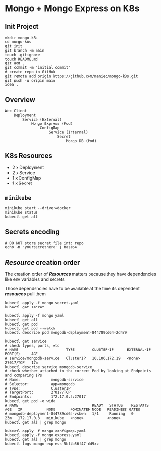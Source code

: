 # Mongo + Mongo Express on K8s

## Init Project
```shell
mkdir mongo-k8s
cd mongo-k8s
git init
git branch -m main
touch .gitignore
touch README.md
git add .
git commit -m "initial commit"
# create repo in GitHub 
git remote add origin https://github.com/maniec/mongo-k8s.git
git push -u origin main
idea .
```
## Overview
```
Wec Client
    Deployment
        Service (External)
            Mongo Express (Pod)
                ConfigMap
                    Service (Internal)
                        Secret
                            Mongo DB (Pod) 
```
## K8s Resources
- 2 x Deployment
- 2 x Service
- 1 x ConfigMap
- 1 x Secret

## `minikube` 
```shell
minikube start --driver=docker
minikube status
kubectl get all
``` 

## Secrets encoding
```shell
# DO NOT store secret file into repo
echo -n 'yoursecrethere' | base64
```

## **_Resource_** creation order
The creation order of _**Resources**_ matters because they have dependencies like env variables and secrets

Those dependencies have to be available at the time its dependent **_resources_** pull them

```shell
kubectl apply -f mongo-secret.yaml
kubectl get secret

kubectl apply -f mongo.yaml
kubectl get all
kubectl get pod
kubectl get pod --watch
kubectl describe pod mongodb-deployment-844789cd64-2d4r9

kubectl get service
# check types, ports, etc
# NAME                      TYPE        CLUSTER-IP      EXTERNAL-IP   PORT(S)     AGE
# service/mongodb-service   ClusterIP   10.106.172.19   <none>        27017/TCP   17m
kubectl describe service mongodb-service
# check whether attached to the correct Pod by looking at Endpoints and comparing IPs
# Name:              mongodb-service
# Selector:          app=mongodb
# Type:              ClusterIP
# TargetPort:        27017/TCP
# Endpoints:         172.17.0.3:27017
kubectl get pod -o wide
# NAME                                  READY   STATUS    RESTARTS   AGE   IP           NODE       NOMINATED NODE   READINESS GATES
# mongodb-deployment-844789cd64-vsbwn   1/1     Running   0          23m   172.17.0.3   minikube   <none>           <none>
kubectl get all | grep mongo

kubectl apply -f mongo-configmap.yaml
kubectl apply -f mongo-express.yaml
kubectl get all | grep mongo
kubectl logs mongo-express-5bf4b56f47-dd9xz
```